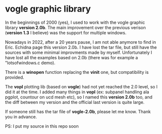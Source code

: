# vogle graphic library
In the beginnings of 2000 (yes), I used to work with the vogle graphic library **version 2.0b**.
The main improvement over the previous verison (**version 1.3** I believe) was the support for multiple windows.

Nowadays in 2022, after a 20 years pause, I am not able anymore to find in Eric. Echidna page this version 2.0b.
I have lost the tar file, but still have the sources with some minimal improvments made by myself.
Unfortunately I have lost all the examples based on 2.0b (there was for example a "lotsofwindows.c demo).

There is a **winopen** function replacing the **vinit** one, but compatibility is provided.

The **vopl** plotting lib (based on **vogle**) had not yet reached the 2.0 level, so I did it at the time.
I added many things in **vopl** (ex: subpanel handling ala pgplot, countour on ucd mesh etc), so I named
this **version 2.0b** too, and the diff between my version and the official last version is quite large.

If someone still has the tar file of **vogle-2.0b**, please let me know. Thank you in advance.

PS: I put my source in this repo soon
